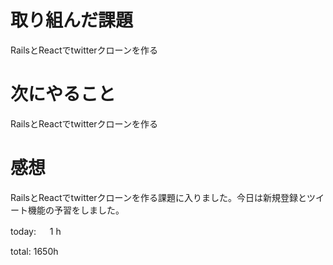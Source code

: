 # 取り組んだ課題
RailsとReactでtwitterクローンを作る

# 次にやること
RailsとReactでtwitterクローンを作る

# 感想
RailsとReactでtwitterクローンを作る課題に入りました。今日は新規登録とツイート機能の予習をしました。

today: 　 1 h

total: 1650h
